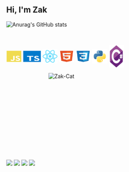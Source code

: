 ## Hi, I'm Zak

![Anurag's GitHub stats](https://github-readme-stats.vercel.app/api?username=hu3zak&show_icons=true&theme=dark)

##
<div style="display: inline-block"><br>

<img align="center" alt="Zak-3s" height="30" width="40" src="https://raw.githubusercontent.com/devicons/devicon/master/icons/javascript/javascript-plain.svg"> 

<img align="center" alt="Zak-Ts" height="30" width="48" src="https://raw.githubusercontent.com/devicons/devicon/master/icons/typescript/typescript-plain.svg"> 

<img align="center" alt="Zak-React" height="38" width="40" src="https://raw.githubusercontent.com/devicons/devicon/master/icons/react/react-original.svg"> 

<img align="center" alt="Zak-HTML" height="30" width="40" src="https://raw.githubusercontent.com/devicons/devicon/master/icons/html5/html5-original.svg"> 

<img align="center" alt="Zak-CSS" height="30" width="40" src="https://raw.githubusercontent.com/devicons/devicon/master/icons/css3/css3-original.svg"> 

<img align="center" alt="Zak-Python" height="38" width="40" src="https://raw.githubusercontent.com/devicons/devicon/master/icons/python/python-original.svg"> 

<img align="center" alt="Zak-Csharp" height="60" width="40" src="https://raw.githubusercontent.com/devicons/devicon/master/icons/csharp/csharp-original.svg"> 

<img align="right" height="200" width="200" alt="Zak-Cat" src="https://www.icegif.com/wp-content/uploads/2021/10/icegif-514.gif"> </div>

##

<div>
<a href="https://www.youtube.com/channel/UCeLSVmje1nMUpy23ybr6IYw" target="_blank"><img src="https://img.shields.io/badge/YouTube-FF0000?style=for-the-badge&logo=youtube&logoColor=white" target="_blank"></a> <a href="https://www.instagram.com/zak.bat/" target="_blank"><img src="https://img.shields.io/badge/Instagram-E4405F?style=for-the-badge&logo=instagram&logoColor=white"
target="_blank"></a> <a href="https://www.twitch.tv/hu3zak" target="_blank"><img src="https://img.shields.io/badge/Twitch-9146FF?style=for-the-badge&logo=twitch&logoColor=white" target="_blank"></a> <a href="discord.gg/p5KA7S7YrN" target="_blank"><img src="https://img.shields.io/badge/Discord-7289DA?style=for-the-badge&logo=discord&logoColor=white" target="_blank"> </a>


</div>
